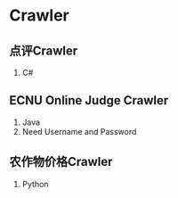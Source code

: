 # Crawler

## 点评Crawler
1. C#

## ECNU Online Judge Crawler
1. Java
2. Need Username and Password

## 农作物价格Crawler
1. Python

